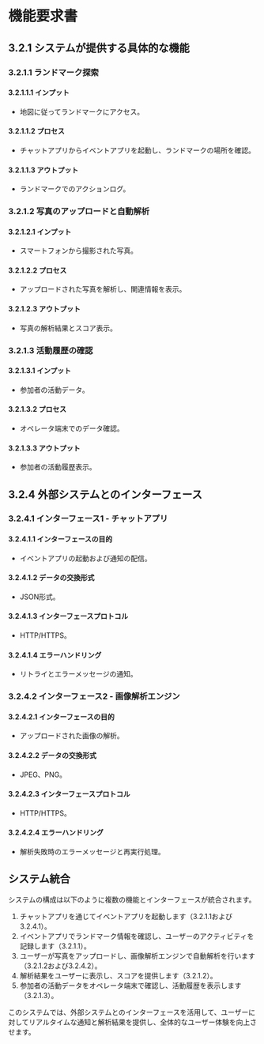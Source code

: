 # 機能要求書

## 3.2.1 システムが提供する具体的な機能

### 3.2.1.1 ランドマーク探索
#### 3.2.1.1.1 インプット
- 地図に従ってランドマークにアクセス。

#### 3.2.1.1.2 プロセス
- チャットアプリからイベントアプリを起動し、ランドマークの場所を確認。

#### 3.2.1.1.3 アウトプット
- ランドマークでのアクションログ。

### 3.2.1.2 写真のアップロードと自動解析
#### 3.2.1.2.1 インプット
- スマートフォンから撮影された写真。

#### 3.2.1.2.2 プロセス
- アップロードされた写真を解析し、関連情報を表示。

#### 3.2.1.2.3 アウトプット
- 写真の解析結果とスコア表示。

### 3.2.1.3 活動履歴の確認
#### 3.2.1.3.1 インプット
- 参加者の活動データ。

#### 3.2.1.3.2 プロセス
- オペレータ端末でのデータ確認。

#### 3.2.1.3.3 アウトプット
- 参加者の活動履歴表示。

## 3.2.4 外部システムとのインターフェース

### 3.2.4.1 インターフェース1 - チャットアプリ
#### 3.2.4.1.1 インターフェースの目的
- イベントアプリの起動および通知の配信。

#### 3.2.4.1.2 データの交換形式
- JSON形式。

#### 3.2.4.1.3 インターフェースプロトコル
- HTTP/HTTPS。

#### 3.2.4.1.4 エラーハンドリング
- リトライとエラーメッセージの通知。

### 3.2.4.2 インターフェース2 - 画像解析エンジン
#### 3.2.4.2.1 インターフェースの目的
- アップロードされた画像の解析。

#### 3.2.4.2.2 データの交換形式
- JPEG、PNG。

#### 3.2.4.2.3 インターフェースプロトコル
- HTTP/HTTPS。

#### 3.2.4.2.4 エラーハンドリング
- 解析失敗時のエラーメッセージと再実行処理。

## システム統合
システムの構成は以下のように複数の機能とインターフェースが統合されます。

1. チャットアプリを通じてイベントアプリを起動します（3.2.1.1および3.2.4.1）。
2. イベントアプリでランドマーク情報を確認し、ユーザーのアクティビティを記録します（3.2.1.1）。
3. ユーザーが写真をアップロードし、画像解析エンジンで自動解析を行います（3.2.1.2および3.2.4.2）。
4. 解析結果をユーザーに表示し、スコアを提供します（3.2.1.2）。
5. 参加者の活動データをオペレータ端末で確認し、活動履歴を表示します（3.2.1.3）。

このシステムでは、外部システムとのインターフェースを活用して、ユーザーに対してリアルタイムな通知と解析結果を提供し、全体的なユーザー体験を向上させます。